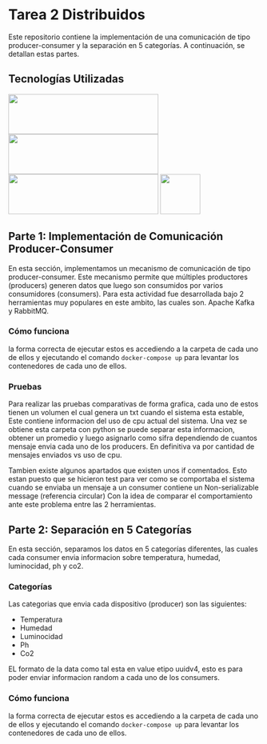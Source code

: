 # Tarea 2 Distribuidos

Este repositorio contiene la implementación de una comunicación de tipo producer-consumer y la separación en 5 categorías. A continuación, se detallan estas partes.

## Tecnologías Utilizadas
<img src="https://www.docker.com/wp-content/uploads/2022/03/horizontal-logo-monochromatic-white.png" width="300" height="80">
<img src="https://upload.wikimedia.org/wikipedia/commons/d/d9/Node.js_logo.svg" width="300" height="80">
<img src="https://upload.wikimedia.org/wikipedia/commons/5/53/Apache_kafka_wordtype.svg" width="300" height="80">
<img src="https://cdn.freebiesupply.com/logos/large/2x/rabbitmq-logo-black-and-white.png" width="80" height="80">

## Parte 1: Implementación de Comunicación Producer-Consumer

En esta sección, implementamos un mecanismo de comunicación de tipo producer-consumer. Este mecanismo permite que múltiples productores (producers) generen datos que luego son consumidos por varios consumidores (consumers).
Para esta actividad fue desarrollada bajo 2 herramientas muy populares en este ambito, las cuales son. Apache Kafka y RabbitMQ.

### Cómo funciona

la forma correcta de ejecutar estos es accediendo a la carpeta de cada uno de ellos y ejecutando el comando `docker-compose up` para levantar los contenedores de cada uno de ellos.

### Pruebas

Para realizar las pruebas comparativas de forma grafica, cada uno de estos tienen un volumen el cual genera un txt cuando el sistema esta estable,
Este contiene informacion del uso de cpu actual del sistema. Una vez se obtiene esta carpeta con python se puede separar esta informacion, obtener un promedio y luego asignarlo como sifra dependiendo
de cuantos mensaje envia cada uno de los producers. En definitiva va por cantidad de mensajes enviados vs uso de cpu.

Tambien existe algunos apartados que existen unos if comentados. Esto estan puesto que se hicieron test para ver como se comportaba el sistema cuando se enviaba un mensaje a un consumer contiene un Non-serializable message (referencia circular)
Con la idea de comparar el comportamiento ante este problema entre las 2 herramientas.

## Parte 2: Separación en 5 Categorías

En esta sección, separamos los datos en 5 categorías diferentes, las cuales cada consumer envia informacion sobre temperatura, humedad, luminocidad, ph y co2.

### Categorías

Las categorias que envia cada dispositivo (producer) son las siguientes:

- Temperatura 
- Humedad
- Luminocidad
- Ph
- Co2

EL formato de la data como tal esta en value etipo uuidv4, esto es para poder enviar informacion random a cada uno de los consumers.

### Cómo funciona

la forma correcta de ejecutar estos es accediendo a la carpeta de cada uno de ellos y ejecutando el comando `docker-compose up` para levantar los contenedores de cada uno de ellos.



